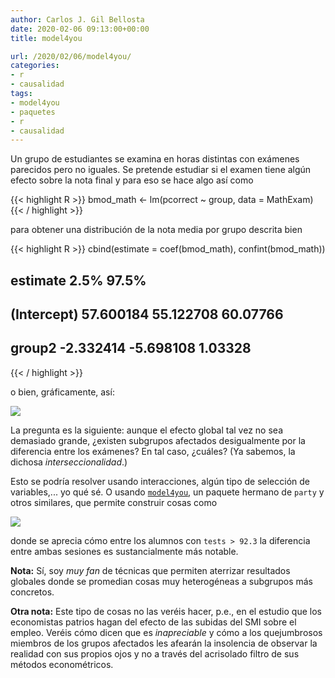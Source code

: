 ```yaml
---
author: Carlos J. Gil Bellosta
date: 2020-02-06 09:13:00+00:00
title: model4you

url: /2020/02/06/model4you/
categories:
- r
- causalidad
tags:
- model4you
- paquetes
- r
- causalidad
---
```


Un grupo de estudiantes se examina en horas distintas con exámenes parecidos pero no iguales. Se pretende estudiar si el examen tiene algún efecto sobre la nota final y para eso se hace algo así como

{{< highlight R >}}
bmod_math <- lm(pcorrect ~ group, data = MathExam)
{{< / highlight >}}

para obtener una distribución de la nota media por grupo descrita bien

{{< highlight R >}}
cbind(estimate = coef(bmod_math), confint(bmod_math))

##              estimate      2.5%      97.5%
## (Intercept)  57.600184  55.122708  60.07766
## group2       -2.332414  -5.698108  1.03328
{{< / highlight >}}

o bien, gráficamente, así:

![](/wp-uploads/2020/02/exam_model4you.png#center)

La pregunta es la siguiente: aunque el efecto global tal vez no sea demasiado grande, ¿existen subgrupos afectados desigualmente por la diferencia entre los exámenes? En tal caso, ¿cuáles? (Ya sabemos, la dichosa _interseccionalidad_.)

Esto se podría resolver usando interacciones, algún tipo de selección de variables,... yo qué sé. O usando [`model4you`](https://openresearchsoftware.metajnl.com/articles/10.5334/jors.219/), un paquete hermano de `party` y otros similares, que permite construir cosas como

![](/wp-uploads/2020/02/exam_model4you_2.png#center)

donde se aprecia cómo entre los alumnos con `tests > 92.3` la diferencia entre ambas sesiones es sustancialmente más notable.

**Nota:** Sí, soy _muy fan_ de técnicas que permiten aterrizar resultados globales donde se promedian cosas muy heterogéneas a subgrupos más concretos.

**Otra nota:** Este tipo de cosas no las veréis hacer, p.e., en el estudio que los economistas patrios hagan del efecto de las subidas del SMI sobre el empleo. Veréis cómo dicen que es _inapreciable_ y cómo a los quejumbrosos miembros de los grupos afectados les afearán la insolencia de observar la realidad con sus propios ojos y no a través del acrisolado filtro de sus métodos econométricos.